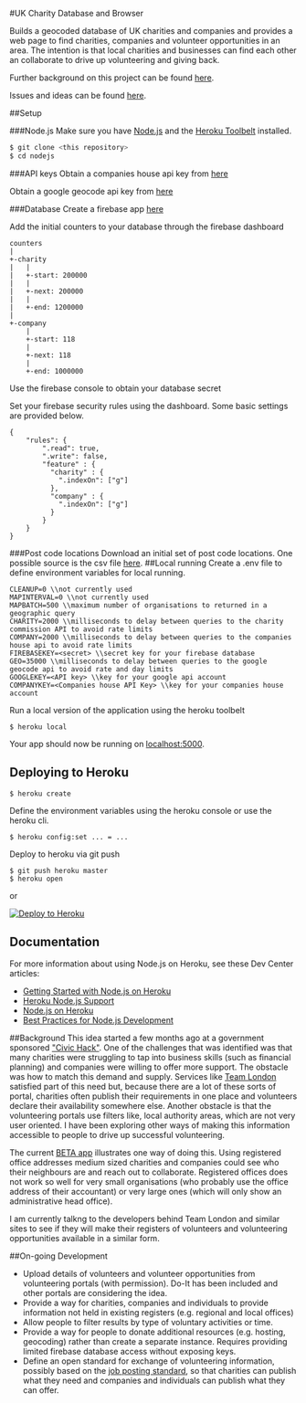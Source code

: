 #UK Charity Database and Browser

Builds a geocoded database of UK charities and companies and provides a web page to find charities, companies and volunteer opportunities in an area. The intention is that local charities and businesses can find each other an collaborate to drive up volunteering and giving back. 

Further background on this project can be found [here](#background).

Issues and ideas can be found [here](#on-going-development).

##Setup

###Node.js
Make sure you have [Node.js](http://nodejs.org/) and the [Heroku Toolbelt](https://toolbelt.heroku.com/) installed.
```sh
$ git clone <this repository>
$ cd nodejs
```
###API keys
Obtain a companies house api key from [here](https://developer.companieshouse.gov.uk/api/docs/index/gettingStarted.html)

Obtain a google geocode api key from [here](https://developers.google.com/maps/documentation/javascript/get-api-key)

###Database
Create a firebase app [here](https://firebase.google.com/)

Add the initial counters to your database through the firebase dashboard

```
counters
|
+-charity
|   |
|   +-start: 200000
|   |
|   +-next: 200000
|   |
|   +-end: 1200000
|
+-company
    |
    +-start: 118
    |
    +-next: 118
    |
    +-end: 1000000
```
Use the firebase console to obtain your database secret

Set your firebase security rules using the dashboard. Some basic settings are provided below.

```
{
    "rules": {
        ".read": true,
        ".write": false,
        "feature" : {
          "charity" : {
            ".indexOn": ["g"]
          },
          "company" : {
            ".indexOn": ["g"]
          }
        }
    }
}
```
###Post code locations
Download an initial set of post code locations. One possible source is the csv file [here](https://www.freemaptools.com/download-uk-postcode-lat-lng.htm).
##Local running
Create a .env file to define environment variables for local running.

```
CLEANUP=0 \\not currently used
MAPINTERVAL=0 \\not currently used
MAPBATCH=500 \\maximum number of organisations to returned in a geographic query
CHARITY=2000 \\milliseconds to delay between queries to the charity commission API to avoid rate limits
COMPANY=2000 \\milliseconds to delay between queries to the companies house api to avoid rate limits
FIREBASEKEY=<secret> \\secret key for your firebase database
GEO=35000 \\milliseconds to delay between queries to the google geocode api to avoid rate and day limits
GOOGLEKEY=<API key> \\key for your google api account
COMPANYKEY=<Companies house API Key> \\key for your companies house account
```
Run a local version of the application using the heroku toolbelt

```
$ heroku local
```

Your app should now be running on [localhost:5000](http://localhost:5000/).

## Deploying to Heroku

```
$ heroku create
```

Define the environment variables using the heroku console or use the heroku cli.

```
$ heroku config:set ... = ...
```

Deploy to heroku via git push

```
$ git push heroku master
$ heroku open
```
or

[![Deploy to Heroku](https://www.herokucdn.com/deploy/button.png)](https://heroku.com/deploy)

## Documentation

For more information about using Node.js on Heroku, see these Dev Center articles:

- [Getting Started with Node.js on Heroku](https://devcenter.heroku.com/articles/getting-started-with-nodejs)
- [Heroku Node.js Support](https://devcenter.heroku.com/articles/nodejs-support)
- [Node.js on Heroku](https://devcenter.heroku.com/categories/nodejs)
- [Best Practices for Node.js Development](https://devcenter.heroku.com/articles/node-best-practices)

##Background
This idea started a few months ago at a government sponsored ["Civic Hack"](https://www.gov.uk/government/news/cabinet-office-holds-the-first-ever-uk-job-hack). One of the challenges that was identified was that many charities were struggling to tap into business skills (such as financial planning) and companies were willing to offer more support. The obstacle was how to match this demand and supply. Services like [Team London](http://volunteerteam.london.gov.uk/) satisfied part of this need but, because there are a lot of these sorts of portal, charities often publish their requirements in one place and volunteers declare their availability somewhere else. Another obstacle is that the volunteering portals use filters like, local authority areas, which are not very user oriented. I have been exploring other ways of making this information accessible to people to drive up successful volunteering.

The current [BETA app](http://ukcharity.herokuapp.com) illustrates one way of doing this. Using registered office addresses medium sized charities and companies could see who their neighbours are and reach out to collaborate. Registered offices does not work so well for very small organisations (who probably use the office address of their accountant) or very large ones (which will only show an administrative head office).

I am currently talkng to the developers behind Team London and similar sites to see if they will make their registers of volunteers and volunteering opportunities available in a similar form.

##On-going Development
- Upload details of volunteers and volunteer opportunities from volunteering portals (with permission). Do-It has been included and other portals are considering the idea.
- Provide a way for charities, companies and individuals to provide information not held in existing registers (e.g. regional and local offices)
- Allow people to filter results by type of voluntary activities or time.
- Provide a way for people to donate additional resources (e.g. hosting, geocoding) rather than create a separate instance. Requires providing limited firebase database access without exposing keys.
- Define an open standard for exchange of volunteering information, possibly based on the [job posting standard](https://schema.org/JobPosting), so that charities can publish what they need and companies and individuals can publish what they can offer.
